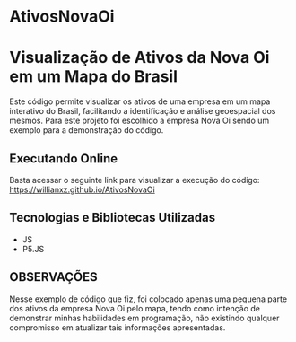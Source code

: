 # AtivosNovaOi
# Visualização de Ativos da Nova Oi em um Mapa do Brasil

Este código permite visualizar os ativos de uma empresa em um mapa interativo do Brasil, facilitando a identificação e análise geoespacial dos mesmos.
Para este projeto foi escolhido a empresa Nova Oi sendo um exemplo para a demonstração do código.

## Executando Online

Basta acessar o seguinte link para visualizar a execução do código:
https://willianxz.github.io/AtivosNovaOi

## Tecnologias e Bibliotecas Utilizadas
* JS
* P5.JS

## OBSERVAÇÕES
Nesse exemplo de código que fiz, foi colocado apenas uma pequena parte dos ativos da empresa Nova Oi pelo mapa,
tendo como intenção de demonstrar minhas habilidades em programação,
não existindo qualquer compromisso em atualizar tais informações apresentadas.

